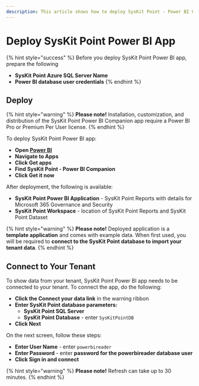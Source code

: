```yaml
---
description: This article shows how to deploy SysKit Point - Power BI Companion app
---
```


# Deploy SysKit Point Power BI App

{% hint style="success" %}
Before you deploy SysKit Point Power BI app, prepare the following
* **SysKit Point Azure SQL Server Name**
* **Power BI database user credentials**
{% endhint %}

## Deploy

{% hint style="warning" %}
**Please note!**
Installation, customization, and distribution of the SysKit Point Power BI Companion app require a Power BI Pro or Premium Per User license.
{% endhint %}

To deploy SysKit Point Power BI app:

* **Open [Power BI](https://app.powerbi.com/)**
* **Navigate to Apps**
* **Click Get apps**
* **Find SysKit Point - Power BI Companion**
* **Click Get it now**

After deployment, the following is available:
* **SysKit Point Power BI Application** - SysKit Point Reports with details for Microsoft 365 Governance and Security
* **SysKit Point Workspace** - location of SysKit Point Reports and SysKit Point Dataset

{% hint style="warning" %}
**Please note!**
Deployed application is a **template application** and comes with example data. When first used, you will be required to **connect to the SysKit Point database to import your tenant data**.
{% endhint %}

## Connect to Your Tenant
To show data from your tenant, SysKit Point Power BI app needs to be connected to your tenant. 
To connect the app, do the following:
* **Click the Connect your data link** in the warning ribbon
* **Enter SysKit Point database parameters:**
    * **SysKit Point SQL Server**
    * **SysKit Point Database** - enter `SysKitPointDB`
* **Click Next**

On the next screen, follow these steps:
* **Enter User Name** - enter `powerbireader`
* **Enter Password** - enter **password for the powerbireader database user**
* **Click Sign in and connect**

{% hint style="warning" %}
**Please note!** Refresh can take up to 30 minutes.
{% endhint %}

